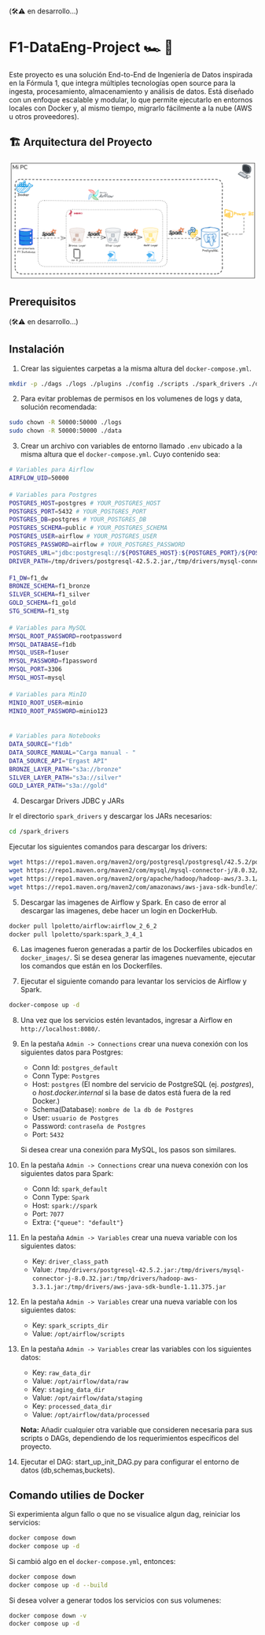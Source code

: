 (🛠️⚠️ en desarrollo...)
# F1-DataEng-Project 🏎️ 🏁

Este proyecto es una solución End-to-End de Ingeniería de Datos inspirada en la Fórmula 1, que integra múltiples tecnologías open source para la ingesta, procesamiento, almacenamiento y análisis de datos. Está diseñado con un enfoque escalable y modular, lo que permite ejecutarlo en entornos locales con Docker y, al mismo tiempo, migrarlo fácilmente a la nube (AWS u otros proveedores).

## 🏗️ Arquitectura del Proyecto

![arquitectura-img](arquitectura.png)

## Prerequisitos
(🛠️⚠️ en desarrollo...)

## Instalación
1. Crear las siguientes carpetas a la misma altura del `docker-compose.yml`.

```bash
mkdir -p ./dags ./logs ./plugins ./config ./scripts ./spark_drivers ./data/{raw,staging,processed} ./database
```

2. Para evitar problemas de permisos en los volumenes de logs y data, solución recomendada:
```bash 
sudo chown -R 50000:50000 ./logs
sudo chown -R 50000:50000 ./data
```

3. Crear un archivo con variables de entorno llamado `.env` ubicado a la misma altura que el `docker-compose.yml`. Cuyo contenido sea:

```bash
# Variables para Airflow
AIRFLOW_UID=50000

# Variables para Postgres
POSTGRES_HOST=postgres # YOUR_POSTGRES_HOST
POSTGRES_PORT=5432 # YOUR_POSTGRES_PORT
POSTGRES_DB=postgres # YOUR_POSTGRES_DB
POSTGRES_SCHEMA=public # YOUR_POSTGRES_SCHEMA
POSTGRES_USER=airflow # YOUR_POSTGRES_USER
POSTGRES_PASSWORD=airflow # YOUR_POSTGRES_PASSWORD
POSTGRES_URL="jdbc:postgresql://${POSTGRES_HOST}:${POSTGRES_PORT}/${POSTGRES_DB}?user=${POSTGRES_USER}&password=${POSTGRES_PASSWORD}"
DRIVER_PATH=/tmp/drivers/postgresql-42.5.2.jar,/tmp/drivers/mysql-connector-j-8.0.32.jar,/tmp/drivers/hadoop-aws-3.3.1.jar,/tmp/drivers/aws-java-sdk-bundle-1.11.375.jar

F1_DW=f1_dw
BRONZE_SCHEMA=f1_bronze
SILVER_SCHEMA=f1_silver
GOLD_SCHEMA=f1_gold
STG_SCHEMA=f1_stg

# Variables para MySQL
MYSQL_ROOT_PASSWORD=rootpassword
MYSQL_DATABASE=f1db
MYSQL_USER=f1user
MYSQL_PASSWORD=f1password
MYSQL_PORT=3306
MYSQL_HOST=mysql

# Variables para MinIO
MINIO_ROOT_USER=minio
MINIO_ROOT_PASSWORD=minio123


# Variables para Notebooks
DATA_SOURCE="f1db"
DATA_SOURCE_MANUAL="Carga manual - "
DATA_SOURCE_API="Ergast API"
BRONZE_LAYER_PATH="s3a://bronze"
SILVER_LAYER_PATH="s3a://silver"
GOLD_LAYER_PATH="s3a://gold"
```

4. Descargar Drivers JDBC y JARs

Ir el directorio `spark_drivers` y descargar los JARs necesarios:

```bash
cd /spark_drivers
```

Ejecutar los siguientes comandos para descargar los drivers:

```bash
wget https://repo1.maven.org/maven2/org/postgresql/postgresql/42.5.2/postgresql-42.5.2.jar
wget https://repo1.maven.org/maven2/com/mysql/mysql-connector-j/8.0.32/mysql-connector-j-8.0.32.jar
wget https://repo1.maven.org/maven2/org/apache/hadoop/hadoop-aws/3.3.1/hadoop-aws-3.3.1.jar
wget https://repo1.maven.org/maven2/com/amazonaws/aws-java-sdk-bundle/1.11.375/aws-java-sdk-bundle-1.11.375.jar
```

5. Descargar las imagenes de Airflow y Spark. En caso de error al descargar las imagenes, debe hacer un login en DockerHub.
```bash
docker pull lpoletto/airflow:airflow_2_6_2
docker pull lpoletto/spark:spark_3_4_1
```

6. Las imagenes fueron generadas a partir de los Dockerfiles ubicados en `docker_images/`. Si se desea generar las imagenes nuevamente, ejecutar los comandos que están en los Dockerfiles.

7. Ejecutar el siguiente comando para levantar los servicios de Airflow y Spark.
```bash
docker-compose up -d
```

8. Una vez que los servicios estén levantados, ingresar a Airflow en `http://localhost:8080/`.

9. En la pestaña `Admin -> Connections` crear una nueva conexión con los siguientes datos para Postgres:
    * Conn Id: `postgres_default`
    * Conn Type: `Postgres`
    * Host: `postgres` (El nombre del servicio de PostgreSQL (ej. *postgres*), o *host.docker.internal* si la base de datos está fuera de la red Docker.)
    * Schema(Database): `nombre de la db de Postgres`
    * User: `usuario de Postgres`
    * Password: `contraseña de Postgres`
    * Port: `5432`

    Si desea crear una conexión para MySQL, los pasos son similares.

10. En la pestaña `Admin -> Connections` crear una nueva conexión con los siguientes datos para Spark:
    * Conn Id: `spark_default`
    * Conn Type: `Spark`
    * Host: `spark://spark`
    * Port: `7077`
    * Extra: `{"queue": "default"}`

11. En la pestaña `Admin -> Variables` crear una nueva variable con los siguientes datos:
    * Key: `driver_class_path`
    * Value: `/tmp/drivers/postgresql-42.5.2.jar:/tmp/drivers/mysql-connector-j-8.0.32.jar:/tmp/drivers/hadoop-aws-3.3.1.jar:/tmp/drivers/aws-java-sdk-bundle-1.11.375.jar`

12. En la pestaña `Admin -> Variables` crear una nueva variable con los siguientes datos:
    * Key: `spark_scripts_dir`
    * Value: `/opt/airflow/scripts`

13. En la pestaña `Admin -> Variables` crear las variables con los siguientes datos:
    * Key: `raw_data_dir`
    * Value: `/opt/airflow/data/raw`
    * Key: `staging_data_dir`
    * Value: `/opt/airflow/data/staging`
    * Key: `processed_data_dir`
    * Value: `/opt/airflow/data/processed`

    **Nota:** Añadir cualquier otra variable que consideren necesaria para sus scripts o DAGs, dependiendo de los requerimientos específicos del proyecto.

14. Ejecutar el DAG: start_up_init_DAG.py para configurar el entorno de datos (db,schemas,buckets).

## Comando utilies de Docker
Si experimienta algun fallo o que no se visualice algun dag, reiniciar los servicios:
```bash
docker compose down
docker compose up -d
```

Si cambió algo en el `docker-compose.yml`, entonces:
```bash
docker compose down
docker compose up -d --build
```

Si desea volver a generar todos los servicios con sus volumenes:
```bash
docker compose down -v
docker compose up -d
```